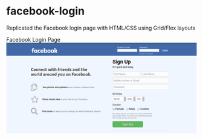 # facebook-login
Replicated the Facebook login page with HTML/CSS using Grid/Flex layouts

Facebook Login Page
![](images/facebook-login.png)
